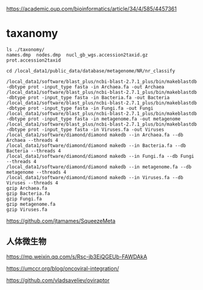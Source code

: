 https://academic.oup.com/bioinformatics/article/34/4/585/4457361

# taxanomy
```
ls ./taxonomy/
names.dmp  nodes.dmp  nucl_gb_wgs.accession2taxid.gz  prot.accession2taxid
```

```
cd /local_data1/public_data/database/metagenome/NR/nr_classify

/local_data1/software/blast_plus/ncbi-blast-2.7.1_plus/bin/makeblastdb -dbtype prot -input_type fasta -in Archaea.fa -out Archaea
/local_data1/software/blast_plus/ncbi-blast-2.7.1_plus/bin/makeblastdb -dbtype prot -input_type fasta -in Bacteria.fa -out Bacteria
/local_data1/software/blast_plus/ncbi-blast-2.7.1_plus/bin/makeblastdb -dbtype prot -input_type fasta -in Fungi.fa -out Fungi
/local_data1/software/blast_plus/ncbi-blast-2.7.1_plus/bin/makeblastdb -dbtype prot -input_type fasta -in metagenome.fa -out metagenome
/local_data1/software/blast_plus/ncbi-blast-2.7.1_plus/bin/makeblastdb -dbtype prot -input_type fasta -in Viruses.fa -out Viruses
/local_data1/software/diamond/diamond makedb --in Archaea.fa --db Archaea --threads 4
/local_data1/software/diamond/diamond makedb --in Bacteria.fa --db Bacteria --threads 4
/local_data1/software/diamond/diamond makedb --in Fungi.fa --db Fungi --threads 4
/local_data1/software/diamond/diamond makedb --in metagenome.fa --db metagenome --threads 4
/local_data1/software/diamond/diamond makedb --in Viruses.fa --db Viruses --threads 4
gzip Archaea.fa
gzip Bacteria.fa
gzip Fungi.fa
gzip metagenome.fa
gzip Viruses.fa
```


https://github.com/jtamames/SqueezeMeta


## 人体微生物
https://mp.weixin.qq.com/s/Rsc-jb3EiQGEUb-FAWDAkA

https://umccr.org/blog/oncoviral-integration/

https://github.com/vladsaveliev/oviraptor
